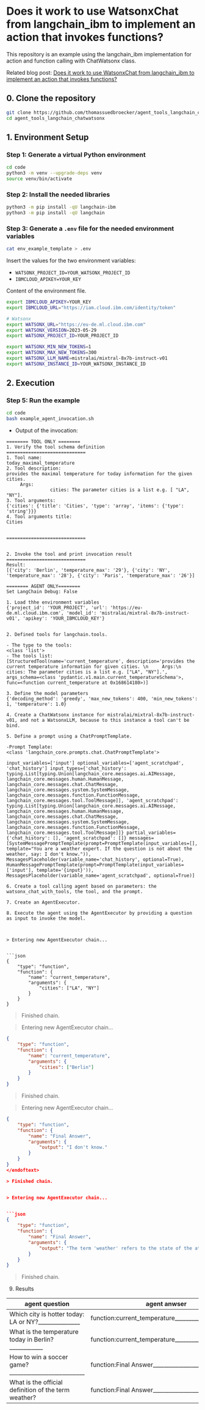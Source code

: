 # Does it work to use WatsonxChat from langchain_ibm to implement an action that invokes functions?

This repository is an example using the langchain_ibm implementation for action and function calling with ChatWatsonx class.

Related blog post: [Does it work to use WatsonxChat from langchain_ibm to implement an action that invokes functions?](https://wp.me/paelj4-1Sc)

## 0. Clone the repository

```sh
git clone https://github.com/thomassuedbroecker/agent_tools_langchain_chatwatsonx.git
cd agent_tools_langchain_chatwatsonx
```

## 1. Environment Setup

### Step 1: Generate a virtual Python environment

```sh
cd code
python3 -m venv --upgrade-deps venv
source venv/bin/activate
```

### Step 2: Install the needed libraries

```sh 
python3 -m pip install -qU langchain-ibm
python3 -m pip install -qU langchain
```

### Step 3: Generate a `.env` file for the needed environment variables

```sh
cat env_example_template > .env
```

Insert the values for the two environment variables: 

* `WATSONX_PROJECT_ID=YOUR_WATSONX_PROJECT_ID`
* `IBMCLOUD_APIKEY=YOUR_KEY`

Content of the environment file.

```sh
export IBMCLOUD_APIKEY=YOUR_KEY
export IBMCLOUD_URL="https://iam.cloud.ibm.com/identity/token"

# Watsonx
export WATSONX_URL="https://eu-de.ml.cloud.ibm.com"
export WATSONX_VERSION=2023-05-29
export WATSONX_PROJECT_ID=YOUR_PROJECT_ID

export WATSONX_MIN_NEW_TOKENS=1
export WATSONX_MAX_NEW_TOKENS=300
export WATSONX_LLM_NAME=mistralai/mixtral-8x7b-instruct-v01
export WATSONX_INSTANCE_ID=YOUR_WATSONX_INSTANCE_ID
```

## 2. Execution

### Step 5: Run the example

```sh
cd code
bash example_agent_invocation.sh
```

* Output of the invocation:

```sg
======== TOOL ONLY ========
1. Verify the tool schema definition
=============================
1. Tool name:
today_maximal_temperature
2. Tool description:
provides the maximal temperature for today information for the given cities. 
     Args:
                cities: The parameter cities is a list e.g. [ "LA", "NY"].
3. Tool arguments:
{'cities': {'title': 'Cities', 'type': 'array', 'items': {'type': 'string'}}}
4. Tool arguments title:
Cities


=============================


2. Invoke the tool and print invocation result
=============================
Result:
[{'city': 'Berlin', 'temperature_max': '29'}, {'city': 'NY', 'temperature_max': '28'}, {'city': 'Paris', 'temperature_max': '26'}]

======== AGENT ONLY========
Set LangChain Debug: False

1. Load thhe environment variables
{'project_id': 'YOUR_PROJECT', 'url': 'https://eu-de.ml.cloud.ibm.com', 'model_id': 'mistralai/mixtral-8x7b-instruct-v01', 'apikey': 'YOUR_IBMCLOUD_KEY'}


2. Defined tools for langchain.tools.

- The type to the tools:
<class 'list'>
- The tools list:
[StructuredTool(name='current_temperature', description='provides the current temperature information for given cities. \n     Args:\n                cities: The parameter cities is a list e.g. ["LA", "NY"].', args_schema=<class 'pydantic.v1.main.current_temperatureSchema'>, func=<function current_temperature at 0x168614180>)]

3. Define the model parameters
{'decoding_method': 'greedy', 'max_new_tokens': 400, 'min_new_tokens': 1, 'temperature': 1.0}

4. Create a ChatWatsonx instance for mistralai/mixtral-8x7b-instruct-v01, and not a WatsonxLLM, because to this instance a tool can't be bind.

5. Define a prompt using a ChatPromptTemplate.

-Prompt Template:
<class 'langchain_core.prompts.chat.ChatPromptTemplate'>

input_variables=['input'] optional_variables=['agent_scratchpad', 'chat_history'] input_types={'chat_history': typing.List[typing.Union[langchain_core.messages.ai.AIMessage, langchain_core.messages.human.HumanMessage, langchain_core.messages.chat.ChatMessage, langchain_core.messages.system.SystemMessage, langchain_core.messages.function.FunctionMessage, langchain_core.messages.tool.ToolMessage]], 'agent_scratchpad': typing.List[typing.Union[langchain_core.messages.ai.AIMessage, langchain_core.messages.human.HumanMessage, langchain_core.messages.chat.ChatMessage, langchain_core.messages.system.SystemMessage, langchain_core.messages.function.FunctionMessage, langchain_core.messages.tool.ToolMessage]]} partial_variables={'chat_history': [], 'agent_scratchpad': []} messages=[SystemMessagePromptTemplate(prompt=PromptTemplate(input_variables=[], template="You are a weather expert. If the question is not about the weather, say: I don't know.")), MessagesPlaceholder(variable_name='chat_history', optional=True), HumanMessagePromptTemplate(prompt=PromptTemplate(input_variables=['input'], template='{input}')), MessagesPlaceholder(variable_name='agent_scratchpad', optional=True)]

6. Create a tool calling agent based on parameters: the watsonx_chat_with_tools, the tool, and the prompt.

7. Create an AgentExecutor.

8. Execute the agent using the AgentExecutor by providing a question as input to invoke the model.



> Entering new AgentExecutor chain...


```json
{
    "type": "function",
    "function": {
        "name": "current_temperature",
        "arguments": {
            "cities": ["LA", "NY"]
        }
    }
}
```

</endoftext>

> Finished chain.


> Entering new AgentExecutor chain...


```json
{
    "type": "function",
    "function": {
        "name": "current_temperature",
        "arguments": {
            "cities": ["Berlin"]
        }
    }
}
```
</endoftext>

> Finished chain.


> Entering new AgentExecutor chain...


```json
{
    "type": "function",
    "function": {
        "name": "Final Answer",
        "arguments": {
            "output": "I don't know."
        }
    }
}
</endoftext>

> Finished chain.


> Entering new AgentExecutor chain...


```json
{
    "type": "function",
    "function": {
        "name": "Final Answer",
        "arguments": {
            "output": "The term 'weather' refers to the state of the atmosphere at a particular place and time, with respect to temperature, humidity, cloudiness, wind, and atmospheric pressure."
        }
    }
}
```
</endoftext>

> Finished chain.
9. Results

|                 agent question                     |                  agent anwser                      |
|----------------------------------------------------|----------------------------------------------------|
|Which city is hotter today: LA or NY?_______________|function:current_temperature________________________|
|What is the temperature today in Berlin?____________|function:current_temperature________________________|
|How to win a soccer game?___________________________|function:Final Answer_______________________________|
|What is the official definition of the term weather?|function:Final Answer_______________________________|
```